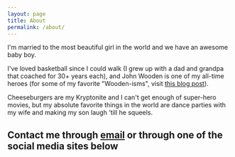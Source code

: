 ```yaml
---
layout: page
title: About
permalink: /about/
---
```


I'm married to the most beautiful girl in the world and we have an awesome baby boy. 

I've loved basketball since I could walk (I grew up with a dad and grandpa that coached for 30+ years each), and John Wooden is one of my all-time heroes (for some of my favorite "Wooden-isms", visit [this blog post]()).

Cheeseburgers are my Kryptonite and I can't get enough of super-hero movies, but my absolute favorite things in the world are dance parties with my wife and making my son laugh 'till he squeels.

## Contact me through [email](mailto:tanner.barlow12@gmail.com) or through one of the social media sites below